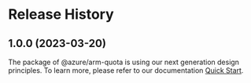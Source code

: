# Release History
    
## 1.0.0 (2023-03-20)

The package of @azure/arm-quota is using our next generation design principles. To learn more, please refer to our documentation [Quick Start](https://aka.ms/js-track2-quickstart).

